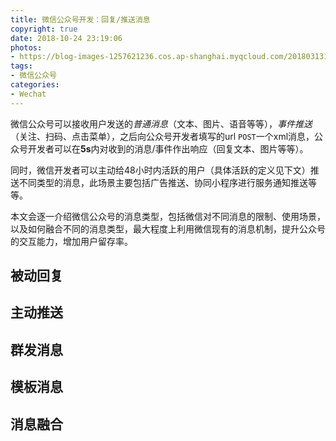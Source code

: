 ```yaml
---
title: 微信公众号开发：回复/推送消息
copyright: true
date: 2018-10-24 23:19:06
photos:
- https://blog-images-1257621236.cos.ap-shanghai.myqcloud.com/20180313102820207.jpg
tags:
- 微信公众号
categories:
- Wechat
---
```


微信公众号可以接收用户发送的*普通消息*（文本、图片、语音等等），*事件推送*（关注、扫码、点击菜单），之后向公众号开发者填写的url `POST`一个xml消息，公众号开发者可以在**5s**内对收到的消息/事件作出响应（回复文本、图片等等）。

同时，微信开发者可以主动给48小时内活跃的用户（具体活跃的定义见下文）推送不同类型的消息，此场景主要包括广告推送、协同小程序进行服务通知推送等等。

本文会逐一介绍微信公众号的消息类型，包括微信对不同消息的限制、使用场景，以及如何融合不同的消息类型，最大程度上利用微信现有的消息机制，提升公众号的交互能力，增加用户留存率。

<!-- more -->

## 被动回复

## 主动推送

## 群发消息

## 模板消息

## 消息融合
